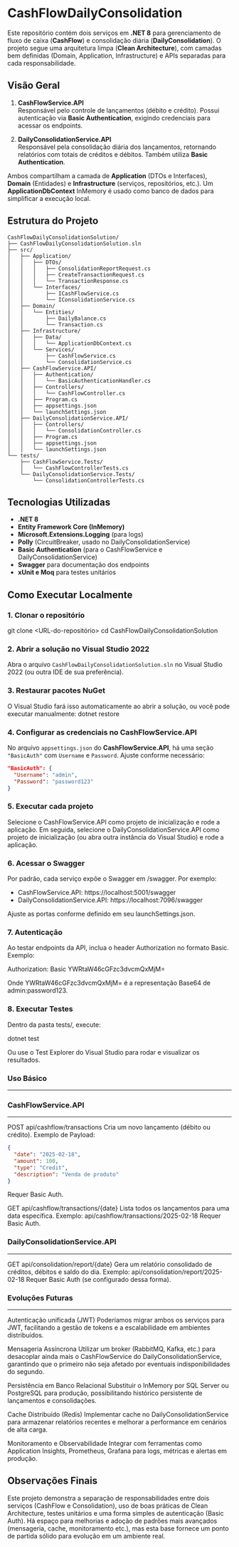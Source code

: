 # CashFlowDailyConsolidation

Este repositório contém dois serviços em **.NET 8** para gerenciamento de fluxo de caixa (**CashFlow**) e consolidação diária (**DailyConsolidation**). O projeto segue uma arquitetura limpa (**Clean Architecture**), com camadas bem definidas (Domain, Application, Infrastructure) e APIs separadas para cada responsabilidade.

## Visão Geral

1. **CashFlowService.API**  
   Responsável pelo controle de lançamentos (débito e crédito). Possui autenticação via **Basic Authentication**, exigindo credenciais para acessar os endpoints.

2. **DailyConsolidationService.API**  
   Responsável pela consolidação diária dos lançamentos, retornando relatórios com totais de créditos e débitos. Também utiliza **Basic Authentication**.

Ambos compartilham a camada de **Application** (DTOs e Interfaces), **Domain** (Entidades) e **Infrastructure** (serviços, repositórios, etc.). Um **ApplicationDbContext** InMemory é usado como banco de dados para simplificar a execução local.

## Estrutura do Projeto

```
CashFlowDailyConsolidationSolution/
├── CashFlowDailyConsolidationSolution.sln
├── src/
│   ├── Application/
│   │   ├── DTOs/
│   │   │   ├── ConsolidationReportRequest.cs
│   │   │   ├── CreateTransactionRequest.cs
│   │   │   └── TransactionResponse.cs
│   │   └── Interfaces/
│   │       ├── ICashFlowService.cs
│   │       └── IConsolidationService.cs
│   ├── Domain/
│   │   └── Entities/
│   │       ├── DailyBalance.cs
│   │       └── Transaction.cs
│   ├── Infrastructure/
│   │   ├── Data/
│   │   │   └── ApplicationDbContext.cs
│   │   └── Services/
│   │       ├── CashFlowService.cs
│   │       └── ConsolidationService.cs
│   ├── CashFlowService.API/
│   │   ├── Authentication/
│   │   │   └── BasicAuthenticationHandler.cs
│   │   ├── Controllers/
│   │   │   └── CashFlowController.cs
│   │   ├── Program.cs
│   │   ├── appsettings.json
│   │   └── launchSettings.json
│   ├── DailyConsolidationService.API/
│   │   ├── Controllers/
│   │   │   └── ConsolidationController.cs
│   │   ├── Program.cs
│   │   ├── appsettings.json
│   │   └── launchSettings.json
└── tests/
    ├── CashFlowService.Tests/
    │   └── CashFlowControllerTests.cs
    └── DailyConsolidationService.Tests/
        └── ConsolidationControllerTests.cs
```

## Tecnologias Utilizadas

- **.NET 8**  
- **Entity Framework Core (InMemory)**  
- **Microsoft.Extensions.Logging** (para logs)  
- **Polly** (CircuitBreaker, usado no DailyConsolidationService)  
- **Basic Authentication** (para o CashFlowService e DailyConsolidationService)  
- **Swagger** para documentação dos endpoints  
- **xUnit e Moq** para testes unitários  

## Como Executar Localmente

### 1. Clonar o repositório
git clone <URL-do-repositório> cd CashFlowDailyConsolidationSolution

### 2. Abrir a solução no Visual Studio 2022

Abra o arquivo `CashFlowDailyConsolidationSolution.sln` no Visual Studio 2022 (ou outra IDE de sua preferência).

### 3. Restaurar pacotes NuGet

O Visual Studio fará isso automaticamente ao abrir a solução, ou você pode executar manualmente:
dotnet restore


### 4. Configurar as credenciais no CashFlowService.API

No arquivo `appsettings.json` do **CashFlowService.API**, há uma seção `"BasicAuth"` com `Username` e `Password`. Ajuste conforme necessário:

```json
"BasicAuth": {
  "Username": "admin",
  "Password": "password123"
}
```

### 5. Executar cada projeto

Selecione o CashFlowService.API como projeto de inicialização e rode a aplicação.
Em seguida, selecione o DailyConsolidationService.API como projeto de inicialização (ou abra outra instância do Visual Studio) e rode a aplicação.

### 6. Acessar o Swagger

Por padrão, cada serviço expõe o Swagger em /swagger. Por exemplo:

- CashFlowService.API: https://localhost:5001/swagger
- DailyConsolidationService.API: https://localhost:7096/swagger

Ajuste as portas conforme definido em seu launchSettings.json.

### 7. Autenticação

Ao testar endpoints da API, inclua o header Authorization no formato Basic. Exemplo:

Authorization: Basic YWRtaW46cGFzc3dvcmQxMjM=

Onde YWRtaW46cGFzc3dvcmQxMjM= é a representação Base64 de admin:password123.

### 8. Executar Testes

Dentro da pasta tests/, execute:

dotnet test

Ou use o Test Explorer do Visual Studio para rodar e visualizar os resultados.

### Uso Básico
-----------

### CashFlowService.API
-------------------

POST api/cashflow/transactions
Cria um novo lançamento (débito ou crédito).
Exemplo de Payload:
```json
{
  "date": "2025-02-18",
  "amount": 100,
  "type": "Credit",
  "description": "Venda de produto"
}
```

Requer Basic Auth.

GET api/cashflow/transactions/{date}
Lista todos os lançamentos para uma data específica.
Exemplo: api/cashflow/transactions/2025-02-18
Requer Basic Auth.

### DailyConsolidationService.API
-----------------------------

GET api/consolidation/report/{date}
Gera um relatório consolidado de créditos, débitos e saldo do dia.
Exemplo: api/consolidation/report/2025-02-18
Requer Basic Auth (se configurado dessa forma).

### Evoluções Futuras
-----------------

Autenticação unificada (JWT)
Poderíamos migrar ambos os serviços para JWT, facilitando a gestão de tokens e a escalabilidade em ambientes distribuídos.

Mensageria Assíncrona
Utilizar um broker (RabbitMQ, Kafka, etc.) para desacoplar ainda mais o CashFlowService do DailyConsolidationService, garantindo que o primeiro não seja afetado por eventuais indisponibilidades do segundo.

Persistência em Banco Relacional
Substituir o InMemory por SQL Server ou PostgreSQL para produção, possibilitando histórico persistente de lançamentos e consolidações.

Cache Distribuído (Redis)
Implementar cache no DailyConsolidationService para armazenar relatórios recentes e melhorar a performance em cenários de alta carga.

Monitoramento e Observabilidade
Integrar com ferramentas como Application Insights, Prometheus, Grafana para logs, métricas e alertas em produção.

Observações Finais
------------------

Este projeto demonstra a separação de responsabilidades entre dois serviços (CashFlow e Consolidation), uso de boas práticas de Clean Architecture, testes unitários e uma forma simples de autenticação (Basic Auth). Há espaço para melhorias e adoção de padrões mais avançados (mensageria, cache, monitoramento etc.), mas esta base fornece um ponto de partida sólido para evolução em um ambiente real.




